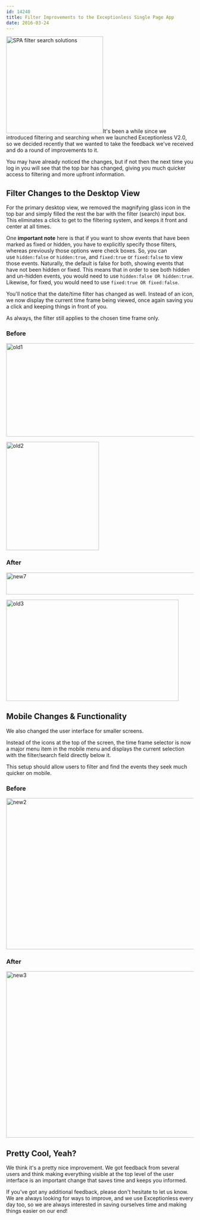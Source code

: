```yaml
---
id: 14240
title: Filter Improvements to the Exceptionless Single Page App
date: 2016-03-24
---
```

<img loading="lazy" class="alignright size-full wp-image-14249" src="/assets/img/news/user-experience-search-filter-changes.png" alt="SPA filter search solutions" width="260" height="260" data-id="14249" srcset="/assets/user-experience-search-filter-changes.png 260w, /assets/user-experience-search-filter-changes-150x150.png 150w" sizes="(max-width: 260px) 100vw, 260px" />It's been a while since we introduced filtering and searching when we launched Exceptionless V2.0, so we decided recently that we wanted to take the feedback we've received and do a round of improvements to it.

You may have already noticed the changes, but if not then the next time you log in you will see that the top bar has changed, giving you much quicker access to filtering and more upfront information.<!--more-->

## Filter Changes to the Desktop View

For the primary desktop view, we removed the magnifying glass icon in the top bar and simply filled the rest the bar with the filter (search) input box. This eliminates a click to get to the filtering system, and keeps it front and center at all times.

One **important note** here is that if you want to show events that have been marked as fixed or hidden, you have to explicitly specify those filters, whereas previously those options were check boxes. So, you can use `hidden:false` or `hidden:true`, and `fixed:true` or `fixed:false` to view those events. Naturally, the default is false for both, showing events that have not been hidden or fixed. This means that in order to see both hidden and un-hidden events, you would need to use `hidden:false OR hidden:true`. Likewise, for fixed, you would need to use `fixed:true OR fixed:false`.

You'll notice that the date/time filter has changed as well. Instead of an icon, we now display the current time frame being viewed, once again saving you a click and keeping things in front of you.

As always, the filter still applies to the chosen time frame only.

### Before

<a href="/assets/img/news/old1.png" rel="attachment wp-att-14241"><img loading="lazy" class="aligncenter wp-image-14241 size-full" src="/assets/old1.png" alt="old1" width="594" height="251" data-id="14241" srcset="/assets/old1.png 594w, /assets/old1-300x127.png 300w" sizes="(max-width: 594px) 100vw, 594px" /></a>

<a href="/assets/img/news/old2.png" rel="attachment wp-att-14242"><img loading="lazy" class="aligncenter wp-image-14242 size-full" src="/assets/old2.png" alt="old2" width="249" height="291" data-id="14242" /></a>

### After

<a href="/assets/img/news/new7.png" rel="attachment wp-att-14243"><img loading="lazy" class="aligncenter wp-image-14243 size-full" src="/assets/new7.png" alt="new7" width="631" height="59" data-id="14243" srcset="/assets/new7.png 631w, /assets/new7-300x28.png 300w" sizes="(max-width: 631px) 100vw, 631px" /></a>

<a href="/assets/img/news/old3.png" rel="attachment wp-att-14244"><img loading="lazy" class="aligncenter size-full wp-image-14244" src="/assets/old3.png" alt="old3" width="463" height="272" data-id="14244" srcset="/assets/old3.png 463w, /assets/old3-300x176.png 300w" sizes="(max-width: 463px) 100vw, 463px" /></a>

## Mobile Changes & Functionality

We also changed the user interface for smaller screens.

Instead of the icons at the top of the screen, the time frame selector is now a major menu item in the mobile menu and displays the current selection with the filter/search field directly below it.

This setup should allow users to filter and find the events they seek much quicker on mobile.

### Before

<a href="/assets/img/news/new2.png" rel="attachment wp-att-14245"><img loading="lazy" class="aligncenter size-full wp-image-14245" src="/assets/new2.png" alt="new2" width="594" height="406" data-id="14245" srcset="/assets/new2.png 594w, /assets/new2-300x205.png 300w" sizes="(max-width: 594px) 100vw, 594px" /></a>



### After

<a href="/assets/img/news/new3.png" rel="attachment wp-att-14247"><img loading="lazy" class="aligncenter size-full wp-image-14247" src="/assets/new3.png" alt="new3" width="623" height="447" data-id="14247" srcset="/assets/new3.png 623w, /assets/new3-300x215.png 300w" sizes="(max-width: 623px) 100vw, 623px" /></a>

## Pretty Cool, Yeah?

We think it's a pretty nice improvement. We got feedback from several users and think making everything visible at the top level of the user interface is an important change that saves time and keeps you informed.

If you've got any additional feedback, please don't hesitate to let us know. We are always looking for ways to improve, and we use Exceptionless every day too, so we are always interested in saving ourselves time and making things easier on our end!
